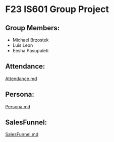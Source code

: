 # F23 IS601 Group Project

## Group Members:
- Michael Brzostek
- Luis Leon
- Eesha Pasupuleti

## Attendance:
[Attendance.md](Attendance.md)

## Persona:
[Persona.md](Persona.md)

## SalesFunnel:
[SalesFunnel.md](SalesFunel.md)

